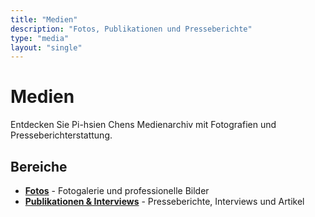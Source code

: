 ```yaml
---
title: "Medien"
description: "Fotos, Publikationen und Presseberichte"
type: "media"
layout: "single"
---
```


# Medien

Entdecken Sie Pi-hsien Chens Medienarchiv mit Fotografien und Presseberichterstattung.

## Bereiche

- **[Fotos](/de/media/photos/)** - Fotogalerie und professionelle Bilder
- **[Publikationen & Interviews](/de/media/publications/)** - Presseberichte, Interviews und Artikel